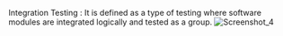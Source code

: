 Integration Testing :
It is defined as a type of testing where software modules are integrated logically and tested as a group.
![Screenshot_4](https://github.com/akhilasarikonda25/Selenium-QA/assets/133091109/8d2d9df9-6123-4e52-bacb-af303a12d597)
